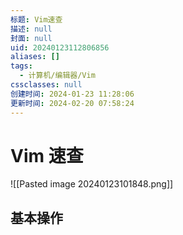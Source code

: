 ```yaml
---
标题: Vim速查
描述: null
封面: null
uid: 20240123112806856
aliases: []
tags:
  - 计算机/编辑器/Vim
cssclasses: null
创建时间: 2024-01-23 11:28:06
更新时间: 2024-02-20 07:58:24
---
```


# Vim 速查

![[Pasted image 20240123101848.png]]

## 基本操作
